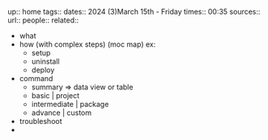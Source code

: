 up:: home
tags:: 
dates:: 2024 (3)March 15th - Friday
times:: 00:35
sources:: 
url:: 
people::
related:: 


- what
- how (with complex steps) (moc map) ex:
	- setup
	- uninstall
	- deploy
- command
	- summary => data view or table
	- basic | project
	- intermediate | package
	- advance | custom
- troubleshoot
- 